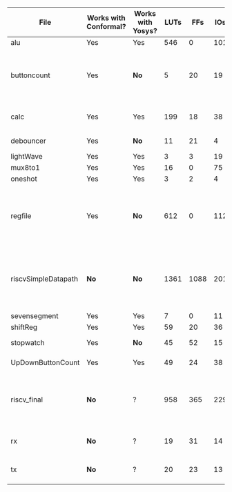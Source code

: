 |     **File**     |**Works with Conformal?**|**Works with Yosys?**|**LUTs**|**FFs**|**IOs**|     **Other Components**     |               **Errors**                  |
|------------------|-------------------------|---------------------|--------|-------|-------|------------------------------|-------------------------------------------|
|      alu         |         Yes             |         Yes         |  546   |   0   |  101  |    **CARRY4:** 20            |    None                                   |
|   buttoncount    |         Yes             |       **No**        |   5    |   20  |   19  |    **BUFG:** 1 **CARRY4:** 4 | Has issues getting the proper led values  |
|      calc        |         Yes             |         Yes         |  199   |   18  |   38  |    **BUFG:** 1 **CARRY4:** 12 **MUXF7:** 3    |   None                   |
|    debouncer     |         Yes             |       **No**        |   11   |   21  |   4   |    **BUFG:** 1 **CARRY4:** 5 |    None                                   |
|    lightWave     |         Yes             |         Yes         |   3    |   3   |   19  |    **BUFG:** 1               |    None                                   |
|     mux8to1      |         Yes             |         Yes         |   16   |   0   |   75  |    **MUXF7:** 8              |    None                                   |
|     oneshot      |         Yes             |         Yes         |   3    |   2   |   4   |    **BUFG:** 1               |    None                                   |
|     regfile      |         Yes             |       **No**        |   612  |   0   |   112 |    **BUFG:** 12 **MUXF7:** 256 **MUXF8:** 128    | Writedata and the array of registers produce the wrong output |
| riscvSimpleDatapath |    **No**            |       **No**        |  1361  |  1088 |   201 |   **BUFG:** 1 **CARRY4:** 28 **MUXF7:** 258 **MUXF8:** 124    | Relies on regfile, which already doesn't work in Yosys         |
|   sevensegment   |         Yes             |         Yes         |   7    |   0   |   11  |    None                      |    None                                   |
|    shiftReg      |         Yes             |         Yes         |   59   |   20  |   36  |    **BUFG:** 1               |    None                                   |
|    stopwatch     |         Yes             |       **No**        |   45   |   52  |   15  |    **BUFG:** 1 **CARRY4:** 10|    None                                   |
| UpDownButtonCount|         Yes             |         Yes         |   49   |   24  |   38  |    **BUFG:** 1 **CARRY4:** 12|    None
| riscv_final |         **No**             |         ?         |   958   |   365  |   229  |  **LUTRAM:** 48  **BUFG:** 1   |    33 Outputs and 136 FFs are not Equivalent                                         |
| rx |         **No**             |         ?         |   19   |   31  |   14  |   **BUFG:** 1   |    6 FFs are not Equivalent                                        |
| tx |         **No**             |         ?         |   20   |   23  |   13  |   **BUFG:** 1   |    3 FFs are not Equivalent                                        |